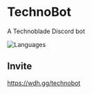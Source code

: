 # TechnoBot
A Technoblade Discord bot

![Languages](https://skillicons.dev/icons?i=js,nodejs)

## Invite
https://wdh.gg/technobot
